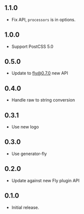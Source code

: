 ## 1.1.0

- Fix API, `processors` is in options.

## 1.0.0

- Support PostCSS 5.0

## 0.5.0

- Update to fly@0.7.0 new API

## 0.4.0

- Handle raw to string conversion

## 0.3.1

- Use new logo

## 0.3.0

- Use generator-fly

## 0.2.0

- Update against new Fly plugin API

## 0.1.0

- Initial release.
